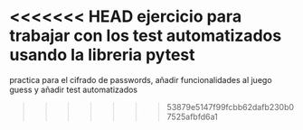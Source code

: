 <<<<<<< HEAD
ejercicio para trabajar con los test automatizados usando la libreria pytest
=======
practica para el cifrado de passwords, añadir funcionalidades al juego guess y añadir test automatizados
>>>>>>> 53879e5147f99fcbb62dafb230b07525afbfd6a1
